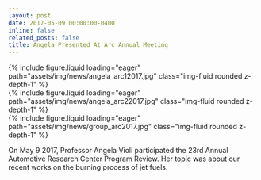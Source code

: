 ```yaml
---
layout: post
date: 2017-05-09 00:00:00-0400
inline: false
related_posts: false
title: Angela Presented At Arc Annual Meeting
---
```


<div class="row mt-4 justify-content-center">
    <div class="col-sm-12 col-md-6">
        {% include figure.liquid loading="eager" path="assets/img/news/angela_arc12017.jpg" class="img-fluid rounded z-depth-1" %}
    </div>
    <div class="col-sm-12 col-md-6">
        {% include figure.liquid loading="eager" path="assets/img/news/angela_arc22017.jpg" class="img-fluid rounded z-depth-1" %}
    </div>
    <div class="col-sm-12 col-md-6">
        {% include figure.liquid loading="eager" path="assets/img/news/group_arc2017.jpg" class="img-fluid rounded z-depth-1" %}
    </div>
</div>

On May 9 2017, Professor Angela Violi participated the 23rd Annual Automotive Research Center Program Review. Her topic was about our recent works on the burning process of jet fuels.